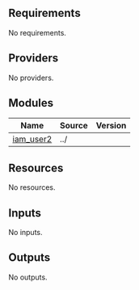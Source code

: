 ## Requirements

No requirements.

## Providers

No providers.

## Modules

| Name | Source | Version |
|------|--------|---------|
| <a name="module_iam_user2"></a> [iam\_user2](#module\_iam\_user2) | ../ |  |

## Resources

No resources.

## Inputs

No inputs.

## Outputs

No outputs.
